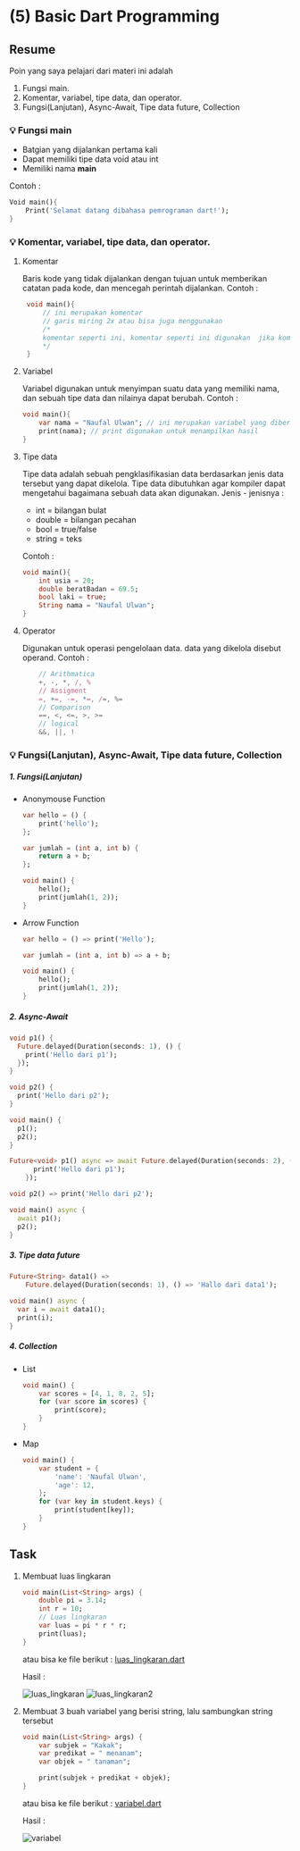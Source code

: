 # (5) Basic Dart Programming

## Resume

Poin yang saya pelajari dari materi ini adalah
1. Fungsi main.
2. Komentar, variabel, tipe data, dan operator.
3. Fungsi(Lanjutan), Async-Await, Tipe data future, Collection

### 💡 Fungsi main
- Batgian yang dijalankan pertama kali
- Dapat memiliki tipe data void atau int
- Memiliki nama <b>main</b>

Contoh : 
``` dart
Void main(){
    Print('Selamat datang dibahasa pemrograman dart!');
}
```
### 💡 Komentar, variabel, tipe data, dan operator.

1. Komentar 
   
   Baris kode yang tidak dijalankan dengan tujuan untuk memberikan catatan pada kode, dan mencegah perintah dijalankan. Contoh :
   ``` dart
    void main(){
        // ini merupakan komentar
        // garis miring 2x atau bisa juga menggunakan
        /*
        komentar seperti ini, komentar seperti ini digunakan  jika komentar dengan line banyak
        */
    }
   ```

2. Variabel
   
   Variabel digunakan untuk menyimpan suatu data yang memiliki nama, dan sebuah tipe data dan nilainya dapat berubah. Contoh :
   ``` dart
   void main(){
       var nama = "Naufal Ulwan"; // ini merupakan variabel yang diberi suatu nilai dengan tipe data default string
       print(nama); // print digunakan untuk menampilkan hasil
   }
   ```

3. Tipe data
   
   Tipe data adalah sebuah pengklasifikasian data berdasarkan jenis data tersebut yang dapat dikelola. Tipe data dibutuhkan agar kompiler dapat mengetahui bagaimana sebuah data akan digunakan. Jenis - jenisnya :
   * int = bilangan bulat
   * double = bilangan pecahan
   * bool = true/false
   * string = teks
    
    Contoh :
    ``` dart
    void main(){
        int usia = 20;
        double beratBadan = 69.5;
        bool laki = true;
        String nama = "Naufal Ulwan";
    }
    ```

4. Operator
   
   Digunakan untuk operasi pengelolaan data. data yang dikelola disebut operand. Contoh :
   ``` javascript
       // Arithmatica
       +, -, *, /, %
       // Assigment 
       =, +=, -=, *=, /=, %=
       // Comparison
       ==, <, <=, >, >=
       // logical
       &&, ||, !
   ```

### 💡 Fungsi(Lanjutan), Async-Await, Tipe data future, Collection
##### 1. Fungsi(Lanjutan)
- Anonymouse Function
    ``` dart
    var hello = () {
        print('hello');
    };

    var jumlah = (int a, int b) {
        return a + b;
    };

    void main() {
        hello();
        print(jumlah(1, 2));
    }
    ```
- Arrow Function
    ``` dart
    var hello = () => print('Hello');

    var jumlah = (int a, int b) => a + b;

    void main() {
        hello();
        print(jumlah(1, 2));
    }
    ```
##### 2. Async-Await
``` dart
void p1() {
  Future.delayed(Duration(seconds: 1), () {
    print('Hello dari p1');
  });
}

void p2() {
  print('Hello dari p2');
}

void main() {
  p1();
  p2();
}   
```
``` dart
Future<void> p1() async => await Future.delayed(Duration(seconds: 2), () {
      print('Hello dari p1');
    });

void p2() => print('Hello dari p2');

void main() async {
  await p1();
  p2();
}
```
##### 3. Tipe data future
``` dart
Future<String> data1() =>
    Future.delayed(Duration(seconds: 1), () => 'Hallo dari data1');

void main() async {
  var i = await data1();
  print(i);
}
```
##### 4. Collection
- List
    ``` dart
    void main() {
        var scores = [4, 1, 8, 2, 5];
        for (var score in scores) {
            print(score);
        }
    }
    ``` 
- Map
    ``` dart
    void main() {
        var student = {
            'name': 'Naufal Ulwan',
            'age': 12,
        };
        for (var key in student.keys) {
            print(student[key]);
        }
    }
    ```
## Task
1. Membuat luas lingkaran

    ``` dart
    void main(List<String> args) {
        double pi = 3.14;
        int r = 10;
        // Luas lingkaran
        var luas = pi * r * r;
        print(luas);
    }
    ```
    atau bisa ke file berikut : 
    [luas_lingkaran.dart](praktikum/luas_lingkaran.dart)

    Hasil : 

    ![luas_lingkaran](screenshots/hasil%20code%20luas_lingkaran.png)
    ![luas_lingkaran2](screenshots/hasil%20code%20luas_lingkaran2.png)

2. Membuat 3 buah variabel yang berisi string, lalu sambungkan string tersebut

    ``` dart
    void main(List<String> args) {
        var subjek = "Kakak";
        var predikat = " menanam";
        var objek = " tanaman";

        print(subjek + predikat + objek);
    }
    ```

    atau bisa ke file berikut :
    [variabel.dart](praktikum/Variabel.dart)

    Hasil :
    
    ![variabel](screenshots/Hasil%20code%20variabel.png) 